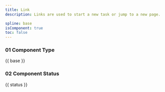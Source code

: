 ```yaml
---
title: Link
description: Links are used to start a new task or jump to a new page.

spline: base
isComponent: true
toc: false
---
```



### 01 Component Type

{{ base }}

### 02 Component Status

{{ status }}
